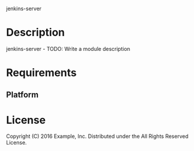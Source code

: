 jenkins-server

Description
===========

jenkins-server - TODO: Write a module description

Requirements
============

Platform
--------

License
=======

Copyright (C) 2016 Example, Inc.
Distributed under the All Rights Reserved License.
